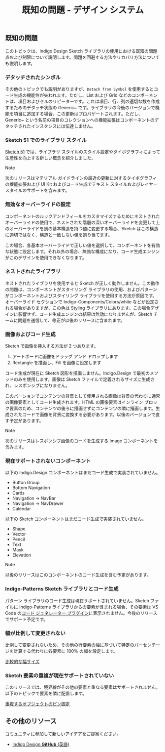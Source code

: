 ﻿---
title: 既知の問題 - デザイン システム
_description: 既知の問題点一覧およびその回避策の詳細。
_keywords: デザイン システム, Sketch, Ignite UI for Angular, UI ライブラリ, 色, パレット
_language: ja
---

## 既知の問題

このトピックは、Indigo Design Sketch ライブラリの使用における既知の問題点および制限について説明します。問題を回避する方法やリカバリ方法についても説明します。

### デタッチされたシンボル

その他のトピックでも説明がありますが、`Detach from Symbol` を使用するとコード生成の機能性が失われます。ただし、List および Grid などのコンポーネントは、項目およびセルのリピーターです。これは項目、行、列の適切な数を作成するためのデタッチ状態の Generic~ です。ライブラリの今後のバージョンで機能を項目に追加する場合、この更新はプロパゲートされます。ただし、Generic~ という名前の項目のコレクションへの機能拡張はコンポーネントのデタッチされたインスタンスには伝達しません。

### Sketch 51 でのライブラリ スタイル

[Sketch 51](https://www.sketchapp.com/updates/#version-51) では、ライブラリ スタイルのスタイル設定やタイポグラフィによって生産性を向上する新しい概念を紹介しました。

> [!Note]
> 次のリリースはマテリアル ガイドラインの最近の更新に対するタイポグラフィの機能拡張および UI Kit およびコード生成でテキスト スタイルおよびレイヤー スタイルのサポートを含みます。

### 無効なオーバーライドの設定

コンポーネントのルックアンドフィールをカスタマイズするためにネストされたオーバーライドの使用で、ネストされた階層の深いオーバーライドを変更して上のオーバーライドを別の基本構造を持つ値に変更する場合、Sketch はこの構造に適切ではなく、構造と一致しない値を割り当てます。

この場合、各基本オーバーライドで正しい値を選択して、コンポーネントを有効な状態に設定します。それ以外の場合、無効な構成になり、コード生成エンジンがこのデザインを使用できなくなります。

### ネストされたライブラリ

ネストされたライブラリを使用すると Sketch が正しく動作しません。この動作の問題は、コンポーネントがスタイリング ライブラリの使用、およびパターンがコンポーネントおよびスタイリング ライブラリを使用する方法が原因です。オーバーライド セクションで Indigo-Components/Colors/white などが設定される場合がありますが、この色は Styling ライブラリにあります。この場合デザインに影響せず、コード生成エンジンの結果は無効になりませんが、Sketch チームに問題を送信して、修正が以後のリリースに含まれます。

### 画像およびコード生成

Sketch で画像を挿入する方法が 2 つあります。

1.  アートボードに画像をドラッグ アンド ドロップします
2.  Rectangle を描画し、Fill を画像に設定します

コード生成が現在に Sketch 図形を描画しません。Indigo.Design で最初のメソッドのみを使用します。画像は Sketch ファイルで定義されるサイズに生成され、レスポンシブになりません。

このバーションでコンテンツの背景として使用される画像は背景の代わりに通常の画像要素としてコード生成されます。HTML の画像要素はインライン ブロック要素のため、コンテンツの後ろに描画せずにコンテンツの隣に描画します。生成されたコードで画像を背景に変換する必要があります。以後のバージョンで直す予定があります。

> [!Note]
> 次のリリースはレスポンシブ画像のコードを生成する Image コンポーネントを含みます。

### 現在サポートされないコンポーネント

以下の Indigo.Design コンポーネントはまだコード生成で実装されていません。

* Button Group
* Bottom Navigation
* Cards
* Navigation -> NavBar
* Navigation -> NavDrawer
* Calendar

以下の Sketch コンポーネントはまだコード生成で実装されていません。

* Shape
* Vector
* Pencil
* Text
* Mask
* Elevation

> [!Note]
> 以後のリリースはこのコンポーネントのコード生成を含む予定があります。

### Indigo-Patterns Sketch ライブラリとコード生成

パターン ライブラリのコード生成は現在サポートされていません。Sketch ファイルに Indigo-Patterns ライブラリからの要素が含まれる場合、その要素は VS Code の[コード ジェネレーター プラグイン](codegen/vscode-plugin.md)に表示されません。今後のリリースでサポート予定です。

### 幅が比例して変更されない

比例して変更されないため、その他の行要素の幅に基づいて特定のパーセンテージを計算する代わりに各要素に 100% の幅を設定します。

[比較的な幅サイズ](codegen/layout-codegen.md#比較的な幅サイズ)

### Sketch 要素の重複が現在サポートされていない

このリリースでは、境界線がその他の要素と重なる要素はサポートされません。以下のトピックで要素を隣に配置します。

[重複するオブジェクトのピン固定](codegen/layout-codegen.md#重複するオブジェクトのピン固定)

## その他のリソース

コミュニティに参加して新しいアイデアをご提案ください。

- [Indigo Design **GitHub** (英語)](https://github.com/IgniteUI/design-system-docfx)
